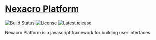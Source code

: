 # [Nexacro Platform](https://nexacro.github.io)
[![Build Status]()]()
[![License]()]()
[![Latest release]()]()

Nexacro Platform is a javascript framework for building user interfaces.
